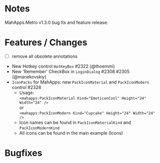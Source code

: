 # Notes

MahApps.Metro v1.3.0 bug fix and feature release.

# Features / Changes

- [ ] remove all obsolete annotations
- New Hotkey control `HotKeyBox` #2322 (@thoemmi)
- New 'Remember' CheckBox in `LoginDialog` #2308 #2305 (@manekovskiy)
- `IconPacks` for MahApps: new `PackIconMaterial` and  `PackIconModern` control #2328
    + Usage:  
    ```<mahapps:PackIconMaterial Kind="EmoticonCool" Height="24" Width="24" />```  
    or  
    ```<mahapps:PackIconModern Kind="Cupcake" Height="24" Width="24" />```
    + Icon names can be found in `PackIconMaterialKind` and `PackIconModernKind`
    + All icons can be found in the main example (Icons)

# Bugfixes

